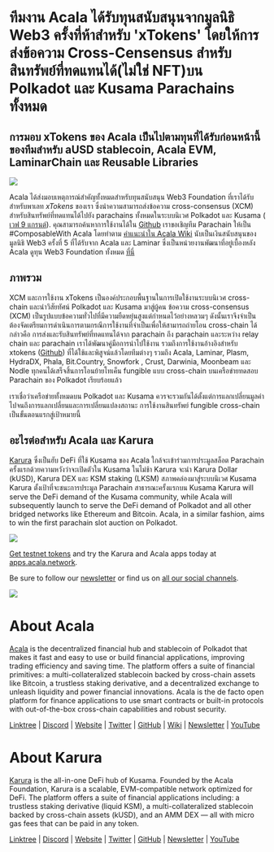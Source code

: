 # ทีมงาน Acala ได้รับทุนสนับสนุนจากมูลนิธิ Web3 ครั้งที่ห้าสำหรับ 'xTokens' โดยให้การส่งข้อความ Cross-Censensus สำหรับสินทรัพย์ที่ทดแทนได้(ไม่ใช่ NFT)บน Polkadot และ Kusama Parachains ทั้งหมด

## การมอบ xTokens ของ Acala เป็นไปตามทุนที่ได้รับก่อนหน้านี้ของทีมสำหรับ aUSD stablecoin, Acala EVM, LaminarChain และ Reusable Libraries

![](https://miro.medium.com/max/4800/1*1RNGH-rpbzPNkHjwrez7-g.png)

Acala ได้ส่งมอบเหตุการณ์สำคัญทั้งหมดสำหรับทุนสนับสนุน Web3 Foundation ที่เราได้รับสำหรับพาเลท _xTokens_ ของเรา ซึ่งนำความสามารถส่งข้อความ cross-consensus (XCM) สำหรับสินทรัพย์ที่ทดแทนได้ไปยัง parachains ทั้งหมดในระบบนิเวศ Polkadot และ Kusama ([ เวฟ 9 แกรนต์](https://medium.com/web3foundation/web3-foundation-grants-wave-9-recipients-db8dc8ab7de2)). คุณสามารถค้นหาการใช้งานได้ใน [Github](https://github.com/open-web3-stack/open-runtime-module-library/tree/master/xtokens) เราขอเชิญทีม Parachain ให้เป็น #ComposableWith Acala โดยทำตาม [คำแนะนำใน Acala Wiki](https://wiki.acala.network/build/development-guide/composable-chains) นับเป็นเงินสนับสนุนของมูลนิธิ Web3 ครั้งที่ 5 ที่ได้รับจาก Acala และ Laminar ซึ่งเป็นหน่วยงานพัฒนาที่อยู่เบื้องหลัง Acala ดูทุน Web3 Foundation ทั้งหมด [ที่นี่](https://github.com/w3f/General-Grants-Program/blob/master/grants/accepted_grant_applications.md)

## ภาพรวม

XCM และการใช้งาน xTokens เป็นองค์ประกอบพื้นฐานในการเปิดใช้งานระบบนิเวศ cross-chain และนำวิสัยทัศน์ Polkadot และ Kusama มาสู่ผู้คน ข้อความ cross-consensus (XCM) เป็นรูปแบบข้อความทั่วไปที่มีความยืดหยุ่นสูงแต่กำหนดไว้อย่างหลวมๆ ดังนั้นเราจึงจำเป็นต้องจัดเตรียมการดำเนินการตามกรณีการใช้งานที่จำเป็นเพื่อให้สามารถถ่ายโอน cross-chain ได้ กล่าวคือ การส่งและรับสินทรัพย์ที่ทดแทนได้จาก parachain ถึง parachain และระหว่าง relay chain และ parachain เราได้พัฒนาคู่มือการนำไปใช้งาน รวมถึงการใช้งานอ้างอิงสำหรับ xtokens ([Github](https://github.com/open-web3-stack/open-runtime-module-library/tree/master/xtokens)) ที่ได้ใช้และพิสูจน์แล้วโดยทีมต่างๆ รวมถึง Acala, Laminar, Plasm, HydraDX, Phala, Bit.Country, Snowfork , Crust, Darwinia, Moonbeam และ Nodle ทุกคนได้เสร็จสิ้นการโอนย้ายโทเค็น fungible แบบ cross-chain บนเครือข่ายทดสอบ Parachain ของ Polkadot เรียบร้อยแล้ว

เราเชื่อว่าเครือข่ายทั้งหมดบน Polkadot และ Kusama ควรจะรวมกันได้ตั้งแต่การแลกเปลี่ยนมูลค่าไปจนถึงการแลกเปลี่ยนและการเปลี่ยนแปลงสถานะ การใช้งานสินทรัพย์ fungible cross-chain เป็นขั้นตอนแรกสู่เป้าหมายนี้

## อะไรต่อสำหรับ Acala และ Karura

[Karura](http://karura.network/) ซึ่งเป็นฮับ DeFi ที่ใช้ Kusama ของ Acala ใกล้จะเข้าร่วมการประมูลสล็อต Parachain ครั้งแรกด้วยความหวังว่าจะเปิดตัวใน Kusama ในไม่ช้า Karura จะนำ Karura Dollar (kUSD), Karura DEX และ KSM staking (LKSM) สภาพคล่องมาสู่ระบบนิเวศ Kusama Karura ตั้งเป้าที่จะชนะการประมูล Parachain สาธารณะครั้งแรกบน Kusama Karura will serve the DeFi demand of the Kusama community, while Acala will subsequently launch to serve the DeFi demand of Polkadot and all other bridged networks like Ethereum and Bitcoin. Acala, in a similar fashion, aims to win the first parachain slot auction on Polkadot.

![](https://miro.medium.com/max/4432/1\*B8O-auSn\_w1l5IgGSwhZRg.png)

[Get testnet tokens](https://wiki.acala.network/learn/get-started) and try the Karura and Acala apps today at [apps.acala.network](http://apps.acala.network/).

Be sure to follow our [newsletter](https://share.hsforms.com/1X9RxkXk-R62I0VNbATaDXw4h8qc) or find us on [all our social channels](https://linktr.ee/acalanetwork).

![](https://miro.medium.com/max/2402/0\*JOND1TdVdJLDTqJO.png)

# About Acala

[Acala](http://acala.network/) is the decentralized financial hub and stablecoin of Polkadot that makes it fast and easy to use or build financial applications, improving trading efficiency and saving time. The platform offers a suite of financial primitives: a multi-collateralized stablecoin backed by cross-chain assets like Bitcoin, a trustless staking derivative, and a decentralized exchange to unleash liquidity and power financial innovations. Acala is the de facto open platform for finance applications to use smart contracts or built-in protocols with out-of-the-box cross-chain capabilities and robust security.

[Linktree](https://linktr.ee/acalanetwork) | [Discord](https://discord.gg/vdbFVCH) | [Website](https://acala.network/) | [Twitter](https://twitter.com/AcalaNetwork) | [GitHub](https://github.com/AcalaNetwork/Acala) | [Wiki](https://github.com/AcalaNetwork/Acala/wiki) | [Newsletter](https://share.hsforms.com/1X9RxkXk-R62I0VNbATaDXw4h8qc) | [YouTube](http://youtube.com/c/acalanetwork)

# About Karura

[Karura](http://acala.network/karura) is the all-in-one DeFi hub of Kusama. Founded by the Acala Foundation, Karura is a scalable, EVM-compatible network optimized for DeFi. The platform offers a suite of financial applications including: a trustless staking derivative (liquid KSM), a multi-collateralized stablecoin backed by cross-chain assets (kUSD), and an AMM DEX — all with micro gas fees that can be paid in any token.

[Linktree](http://linktr.ee/karuranetwork) | [Discord](https://discord.gg/vdbFVCH) | [Website](http://acala.network/karura) | [Twitter](https://twitter.com/KaruraNetwork) | [GitHub](https://github.com/AcalaNetwork/Acala) | [Newsletter](https://share.hsforms.com/1X9RxkXk-R62I0VNbATaDXw4h8qc) | [YouTube](http://youtube.com/c/acalanetwork)
